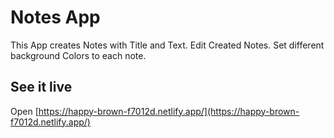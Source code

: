 # Notes App

This App creates Notes with Title and Text.
Edit Created Notes.
Set different background Colors to each note.


## See it live

Open [https://happy-brown-f7012d.netlify.app/](https://happy-brown-f7012d.netlify.app/)


